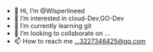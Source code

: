 - 👋 Hi, I’m @WIsperlineed
- 👀 I’m interested in cloud-Dev,GO-Dev
- 🌱 I’m currently learning git
- 💞️ I’m looking to collaborate on ...
- 📫 How to reach me ...3227346425@qq.com

<!---
WIsperlineed/WIsperlineed is a ✨ special ✨ repository because its `README.md` (this file) appears on your GitHub profile.
You can click the Preview link to take a look at your changes.
--->
